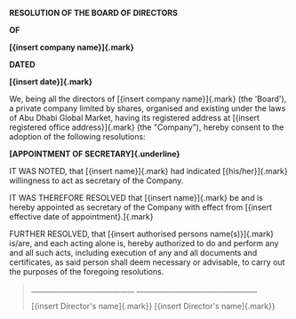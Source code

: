 **RESOLUTION OF THE BOARD OF DIRECTORS**

**OF**

**[{insert company name}]{.mark}**

**DATED**

**[{insert date}]{.mark}**

We, being all the directors of [{insert company name}]{.mark} (the
'Board'), a private company limited by shares, organised and existing
under the laws of Abu Dhabi Global Market, having its registered address
at [{insert registered office address}]{.mark} (the "Company"), hereby
consent to the adoption of the following resolutions:

**[APPOINTMENT OF SECRETARY]{.underline}**

IT WAS NOTED, that [{insert name}]{.mark} had indicated
[{his/her}]{.mark} willingness to act as secretary of the Company.

IT WAS THEREFORE RESOLVED that [{insert name}]{.mark} be and is hereby
appointed as secretary of the Company with effect from [{insert
effective date of appointment}.]{.mark}

FURTHER RESOLVED, that [{insert authorised persons name(s)}]{.mark}
is/are, and each acting alone is, hereby authorized to do and perform
any and all such acts, including execution of any and all documents and
certificates, as said person shall deem necessary or advisable, to carry
out the purposes of the foregoing resolutions.

> \_\_\_\_\_\_\_\_\_\_\_\_\_\_\_\_\_\_\_\_\_\_\_\_\_\_\_\_\_
> \_\_\_\_\_\_\_\_\_\_\_\_\_\_\_\_\_\_\_\_\_\_\_\_\_\_\_\_\_\_\_\_\_\_
>
> [{insert Director's name]{.mark}} [{insert Director's name]{.mark}}
